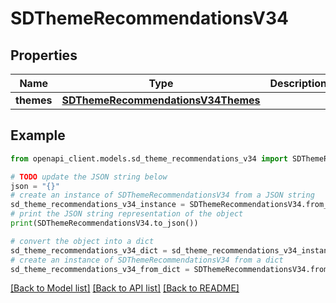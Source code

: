 # SDThemeRecommendationsV34


## Properties

Name | Type | Description | Notes
------------ | ------------- | ------------- | -------------
**themes** | [**SDThemeRecommendationsV34Themes**](SDThemeRecommendationsV34Themes.md) |  | [optional] 

## Example

```python
from openapi_client.models.sd_theme_recommendations_v34 import SDThemeRecommendationsV34

# TODO update the JSON string below
json = "{}"
# create an instance of SDThemeRecommendationsV34 from a JSON string
sd_theme_recommendations_v34_instance = SDThemeRecommendationsV34.from_json(json)
# print the JSON string representation of the object
print(SDThemeRecommendationsV34.to_json())

# convert the object into a dict
sd_theme_recommendations_v34_dict = sd_theme_recommendations_v34_instance.to_dict()
# create an instance of SDThemeRecommendationsV34 from a dict
sd_theme_recommendations_v34_from_dict = SDThemeRecommendationsV34.from_dict(sd_theme_recommendations_v34_dict)
```
[[Back to Model list]](../README.md#documentation-for-models) [[Back to API list]](../README.md#documentation-for-api-endpoints) [[Back to README]](../README.md)


